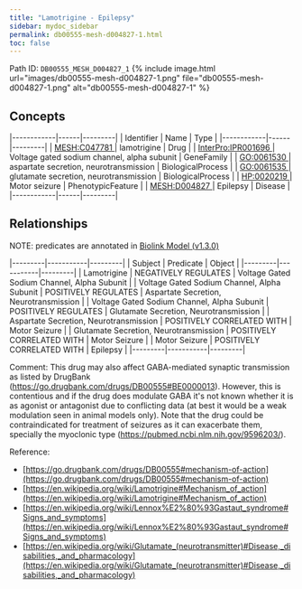 ```yaml
---
title: "Lamotrigine - Epilepsy"
sidebar: mydoc_sidebar
permalink: db00555-mesh-d004827-1.html
toc: false 
---
```



Path ID: `DB00555_MESH_D004827_1`
{% include image.html url="images/db00555-mesh-d004827-1.png" file="db00555-mesh-d004827-1.png" alt="db00555-mesh-d004827-1" %}

## Concepts

|------------|------|---------|
| Identifier | Name | Type    |
|------------|------|---------|
| <a href="https://identifiers.org/MESH:C047781">MESH:C047781 </a> | lamotrigine | Drug |
| <a href="https://identifiers.org/InterPro:IPR001696">InterPro:IPR001696 </a> | Voltage gated sodium channel, alpha subunit | GeneFamily |
| <a href="https://identifiers.org/GO:0061530">GO:0061530 </a> | aspartate secretion, neurotransmission | BiologicalProcess |
| <a href="https://identifiers.org/GO:0061535">GO:0061535 </a> | glutamate secretion, neurotransmission | BiologicalProcess |
| <a href="https://identifiers.org/HP:0020219">HP:0020219 </a> | Motor seizure | PhenotypicFeature |
| <a href="https://identifiers.org/MESH:D004827">MESH:D004827 </a> | Epilepsy | Disease |
|------------|------|---------|

## Relationships


NOTE: predicates are annotated in <a href="https://github.com/biolink/biolink-model/releases/tag/v1.3.0">Biolink Model (v1.3.0)</a>

|---------|-----------|---------|
| Subject | Predicate | Object  |
|---------|-----------|---------|
| Lamotrigine | NEGATIVELY REGULATES | Voltage Gated Sodium Channel, Alpha Subunit |
| Voltage Gated Sodium Channel, Alpha Subunit | POSITIVELY REGULATES | Aspartate Secretion, Neurotransmission |
| Voltage Gated Sodium Channel, Alpha Subunit | POSITIVELY REGULATES | Glutamate Secretion, Neurotransmission |
| Aspartate Secretion, Neurotransmission | POSITIVELY CORRELATED WITH | Motor Seizure |
| Glutamate Secretion, Neurotransmission | POSITIVELY CORRELATED WITH | Motor Seizure |
| Motor Seizure | POSITIVELY CORRELATED WITH | Epilepsy |
|---------|-----------|---------|

Comment: This drug may also affect GABA-mediated synaptic transmission as listed by DrugBank (https://go.drugbank.com/drugs/DB00555#BE0000013). However, this is contentious and if the drug does modulate GABA it's not known whether it is as agonist or antagonist due to conflicting data (at best it would be a weak modulation seen in animal models only). Note that the drug could be contraindicated for treatment of seizures as it can exacerbate them, specially the myoclonic type (https://pubmed.ncbi.nlm.nih.gov/9596203/).

Reference: 
  - [https://go.drugbank.com/drugs/DB00555#mechanism-of-action](https://go.drugbank.com/drugs/DB00555#mechanism-of-action)
  - [https://en.wikipedia.org/wiki/Lamotrigine#Mechanism_of_action](https://en.wikipedia.org/wiki/Lamotrigine#Mechanism_of_action)
  - [https://en.wikipedia.org/wiki/Lennox%E2%80%93Gastaut_syndrome#Signs_and_symptoms](https://en.wikipedia.org/wiki/Lennox%E2%80%93Gastaut_syndrome#Signs_and_symptoms)
  - [https://en.wikipedia.org/wiki/Glutamate_(neurotransmitter)#Disease,_disabilities,_and_pharmacology](https://en.wikipedia.org/wiki/Glutamate_(neurotransmitter)#Disease,_disabilities,_and_pharmacology)
